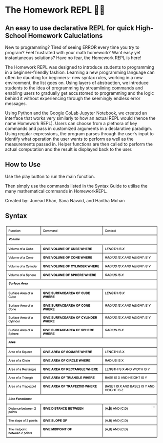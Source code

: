 # **The Homework REPL 📝💯** 
## An easy to use declarative REPL for quick High-School Homework Caluclations

New to programming? Tired of seeing ERROR every time you try to program? Feel frustrated with your math homework? Want easy yet instantaneous solutions? Have no fear, the Homework REPL is here!


The Homework REPL was designed to introduce students to programming in a beginner-friendly fashion. Learning a new programming language can often be daunting for beginners- new syntax rules, working in a new environment, the list goes on. Using layers of abstraction, we introduce students to the idea of programming by streamlining commands and enabling users to gradually get accustomed to programming and the logic behind it without experiencing through the seemingly endless error messages. 


Using Python and the Google CoLab Jupyter Notebook, we created an interface that works very similarly to how an actual REPL would (hence the name Homework REPL). Users can choose from a plethora of key commands and pass in customized arguments in a declarative paradigm. Using regular expressions, the program parses through the user’s input to identify what operation the user wants to perform as well as the measurements passed in. Helper functions are then called to perform the actual computation and the result is displayed back to the user. 

## How to Use

Use the play button to run the main function.

Then simply use the commands listed in the Syntax Guide to utilise the many mathematical commands in HomeworkREPL.

Created by: Junead Khan, Sana Navaid, and Haritha Mohan

## Syntax

 <img src="Syntax.png" width="800"/>
